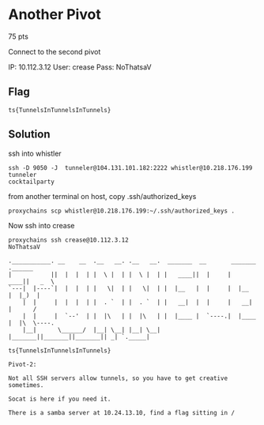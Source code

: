 # Another Pivot
75 pts

Connect to the second pivot

IP: 10.112.3.12 User: crease Pass: NoThatsaV

## Flag
```
ts{TunnelsInTunnelsInTunnels}
```

## Solution

ssh into whistler
```
ssh -D 9050 -J  tunneler@104.131.101.182:2222 whistler@10.218.176.199
tunneler
cocktailparty
```
from another terminal on host, copy .ssh/authorized_keys
```
proxychains scp whistler@10.218.176.199:~/.ssh/authorized_keys .
```
Now ssh into crease
```
proxychains ssh crease@10.112.3.12
NoThatsaV

.___________. __    __  .__   __. .__   __.  _______  __       _______ .______      
|           ||  |  |  | |  \ |  | |  \ |  | |   ____||  |     |   ____||   _  \     
`---|  |----`|  |  |  | |   \|  | |   \|  | |  |__   |  |     |  |__   |  |_)  |    
    |  |     |  |  |  | |  . `  | |  . `  | |   __|  |  |     |   __|  |      /     
    |  |     |  `--'  | |  |\   | |  |\   | |  |____ |  `----.|  |____ |  |\  \----.
    |__|      \______/  |__| \__| |__| \__| |_______||_______||_______|| _| `._____|
                                                                                    
ts{TunnelsInTunnelsInTunnels}

Pivot-2:

Not all SSH servers allow tunnels, so you have to get creative sometimes.

Socat is here if you need it.

There is a samba server at 10.24.13.10, find a flag sitting in /

```
